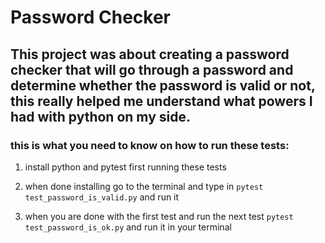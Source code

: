 # Password Checker
## This project was about creating a password checker that will go through a password and determine whether the password is valid or not, this really helped me understand what powers I had with python on my side.

### this is what you need to know on how to run these tests: 

1. install python and pytest first running these tests

2. when done installing go to the terminal and type in `pytest test_password_is_valid.py` and run it

3. when you are done with the first test and run the next test `pytest test_password_is_ok.py` and run it in your terminal

